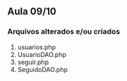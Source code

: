 
## Aula 09/10

### Arquivos alterados e/ou criados

1. usuarios.php
2. UsuarioDAO.php
3. seguir.php
4. SeguidoDAO.php
